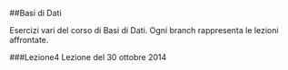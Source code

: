 ##Basi di Dati

Esercizi vari del corso di Basi di Dati. Ogni branch rappresenta le lezioni affrontate.

###Lezione4
Lezione del 30 ottobre 2014